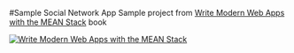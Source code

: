#Sample Social Network App
Sample project from [Write Modern Web Apps with the MEAN Stack](http://www.amazon.com/Write-Modern-Apps-MEAN-Stack/dp/0133930157) book

[![Write Modern Web Apps with the MEAN Stack](book.jpg)](http://www.amazon.com/Write-Modern-Apps-MEAN-Stack/dp/0133930157)

